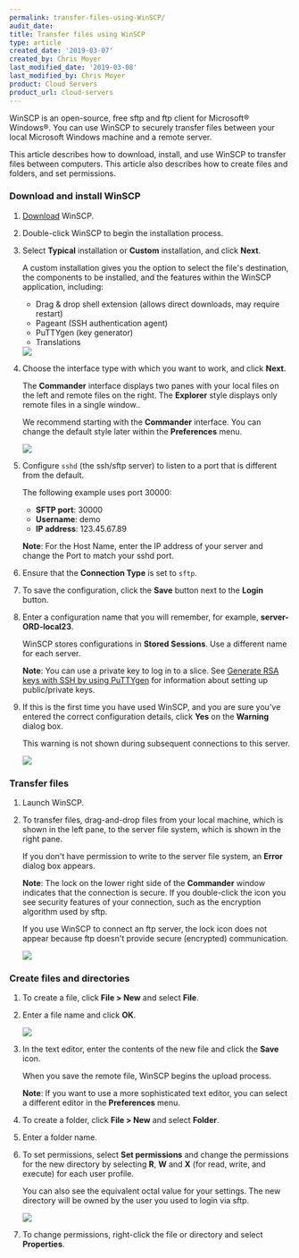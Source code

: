 ```yaml
---
permalink: transfer-files-using-WinSCP/
audit_date:
title: Transfer files using WinSCP
type: article
created_date: '2019-03-07'
created_by: Chris Moyer
last_modified_date: '2019-03-08'
last_modified_by: Chris Moyer
product: Cloud Servers
product_url: cloud-servers
---
```


WinSCP is an open-source, free sftp and ftp client for Microsoft® Windows®. You can use WinSCP to securely transfer files between your local Microsoft Windows machine and a remote server.

This article describes how to download, install, and use WinSCP to transfer files between computers. This article also describes how to create files and folders, and set permissions.

### Download and install WinSCP

1. [Download](https://winscp.net/eng/download.php) WinSCP.

2. Double-click WinSCP to begin the installation process.

3. Select **Typical** installation or **Custom** installation, and click **Next**.

    A custom installation gives you the option to select the file's destination, the components to be installed, and the features within the WinSCP application, including:

    * Drag & drop shell extension (allows direct downloads, may require restart)
    * Pageant (SSH authentication agent)
    * PuTTYgen (key generator)
    * Translations

    <img src="{% asset_path cloud-servers/transfer-files-using-WinSCP/install-type.png %}" />

4. Choose the interface type with which you want to work, and click **Next**.

    The **Commander** interface displays two panes with your local files on the left and remote files  on the right. The **Explorer** style displays only remote files in a single window..

    We recommend starting with the **Commander** interface. You can change the default style later within the **Preferences** menu.

    <img src="{% asset_path cloud-servers/transfer-files-using-WinSCP/interface-type.png %}" />

5. Configure `sshd` (the ssh/sftp server) to listen to a port that is different from the default.

    The following example uses port 30000:

    * **SFTP port**: 30000
    * **Username**: demo
    * **IP address**: 123.45.67.89

    **Note**: For the Host Name, enter the IP address of your server and change the Port to match your sshd port.

6. Ensure that the **Connection Type** is set to `sftp`.

7. To save the configuration, click the **Save** button next to the **Login** button.

8. Enter a configuration name that you will remember, for example, **server-ORD-local23**.

    WinSCP stores configurations in **Stored Sessions**. Use a different name for each server.

    **Note**: You can use a private key to log in to a slice. See [Generate RSA keys with SSH by using PuTTYgen](how-to/generating-rsa-keys-with-ssh-puttygen/) for information about setting up public/private keys.

9. If this is the first time you have used WinSCP, and you are sure you've entered the correct configuration details, click **Yes** on the **Warning** dialog box.

    This warning is not shown during subsequent connections to this server.

    <img src="{% asset_path cloud-servers/transfer-files-using-WinSCP/accept-key.png %}" />

### Transfer files

1. Launch WinSCP.

2. To transfer files, drag-and-drop files from your local machine, which is shown in the left pane, to the server file system, which is shown in the right pane.

    If you don't have permission to write to the server file system, an **Error** dialog box appears.

    **Note**: The lock on the lower right side of the **Commander** window indicates that the connection is secure. If you double-click the  icon you see security features of your connection, such as the encryption algorithm used by sftp.

    If you use WinSCP to connect an ftp server, the lock icon does not appear because ftp doesn't provide secure (encrypted) communication.

    <img src="{% asset_path cloud-servers/transfer-files-using-WinSCP/transfer-files.png %}" />

### Create files and directories

1. To create a file, click **File > New** and select **File**.

2. Enter a file name and click **OK**.

    <img src="{% asset_path cloud-servers/transfer-files-using-WinSCP/file-name.png %}" />

3. In the text editor, enter the contents of the new file and click the **Save** icon.

    When you save the remote file, WinSCP begins the upload process.

    **Note**: If you want to use a more sophisticated text editor, you can select a different editor in the **Preferences** menu.

4. To create a folder, click **File > New** and select **Folder**.

5. Enter a folder name.

6. To set permissions, select **Set permissions** and change the permissions for the new directory by selecting **R**, **W** and **X** (for read, write, and execute) for each user profile.

    You can also see the equivalent octal value for your settings. The new directory will be owned by the user you used to login via sftp.

    <img src="{% asset_path cloud-servers/transfer-files-using-WinSCP/permissions.png %}" />

7. To change permissions, right-click the file or directory and select **Properties**.
